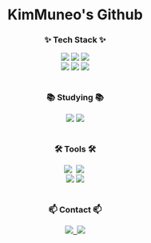 <div align="center">

# KimMuneo's Github

</div>

<h3 align="center">✨ Tech Stack ✨</h3>
<div align="center">
  <img src="https://img.shields.io/badge/SpringBoot-6DB33F.svg?style=for-the-badge&logo=Springboot&logoColor=white" />
  <img src="https://img.shields.io/badge/MongoDB-47A248.svg?style=for-the-badge&logo=Mongodb&logoColor=white" />
<img src="https://img.shields.io/badge/RESTful-005571.svg?style=for-the-badge&logo=rest&logoColor=white" />
</div>

<div align="center">
  <img src="https://img.shields.io/badge/Java-FFA500.svg?style=for-the-badge&logo=Java&logoColor=white" />
  <img src="https://img.shields.io/badge/AWS-232F3E.svg?style=for-the-badge&logo=amazonaws&logoColor=white" />
  <img src="https://img.shields.io/badge/Azure-0078D4.svg?style=for-the-badge&logo=azure&logoColor=white" />
</div>

<br>

<h3 align="center">📚 Studying 📚</h3>
<div align="center">
  <img src="https://img.shields.io/badge/AWS-232F3E.svg?style=for-the-badge&logo=amazonaws&logoColor=white" />
  <img src="https://img.shields.io/badge/Azure-0078D4.svg?style=for-the-badge&logo=azure&logoColor=white" />
</div>

<br>

<h3 align="center">🛠 Tools 🛠</h3>
<div align="center">
  <img src="https://img.shields.io/badge/git-F05033.svg?style=for-the-badge&logo=git&logoColor=white" />&nbsp
  <img src="https://img.shields.io/badge/github-181717.svg?style=for-the-badge&logo=github&logoColor=white" />&nbsp
</div>

<div align="center">
  <img src="https://img.shields.io/badge/Postman-FF6C37.svg?style=for-the-badge&logo=postman&logoColor=white" />
  <img src="https://img.shields.io/badge/IntelliJ%20IDEA-000000.svg?style=for-the-badge&logo=intellijidea&logoColor=white" />
</div>

<br>

<h3 align="center">📫 Contact 📫</h3>
<div align="center">
  <a href="mailto:sml080101@sunmoon.ac.kr">
    <img src="https://img.shields.io/badge/sml080101@sunmoon.ac.kr-D14836?style=for-the-badge&logo=gmail&logoColor=white" />&nbsp
  </a>
  <a href="https://discordapp.com/users/725357056168689724" target="_blank">
    <img src="https://img.shields.io/badge/Discord-5865F2.svg?style=for-the-badge&logo=discord&logoColor=white" />
  </a>
</div>
